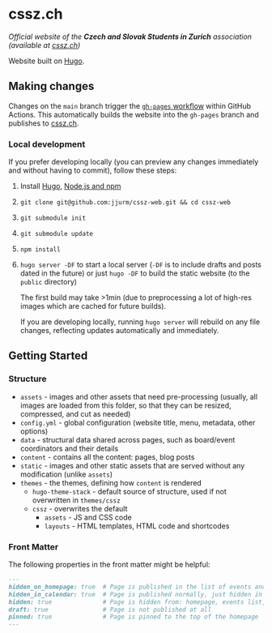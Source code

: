 # cssz.ch

*Official website of the **Czech and Slovak Students in Zurich** association (available at [cssz.ch](https://cssz.ch/))*

Website built on [Hugo](https://gohugo.io/).

## Making changes

Changes on the `main` branch trigger the [`gh-pages` workflow](https://github.com/jjurm/cssz-web/blob/main/.github/workflows/gh-pages.yml) within GitHub Actions. This automatically builds the website into the `gh-pages` branch and publishes to [cssz.ch](https://cssz.ch/).

### Local development

If you prefer developing locally (you can preview any changes immediately and without having to commit), follow these steps:

1. Install [Hugo](https://gohugo.io/getting-started/installing/), [Node.js and npm](https://docs.npmjs.com/downloading-and-installing-node-js-and-npm)
2. `git clone git@github.com:jjurm/cssz-web.git && cd cssz-web`
3. `git submodule init`
4. `git submodule update`
5. `npm install`
6. `hugo server -DF` to start a local server (`-DF` is to include drafts and posts dated in the future) or just `hugo -DF` to build the static website (to the `public` directory)

    The first build may take >1min (due to preprocessing a lot of high-res images which are cached for future builds).

    If you are developing locally, running `hugo server` will rebuild on any file changes, reflecting updates automatically and immediately.

## Getting Started

### Structure

- `assets` - images and other assets that need pre-processing (usually, all images are loaded from this folder, so that they can be resized, compressed, and cut as needed)
- `config.yml` - global configuration (website title, menu, metadata, other options)
- `data` - structural data shared across pages, such as board/event coordinators and their details
- `content` - contains all the content: pages, blog posts
- `static` - images and other static assets that are served without any modification (unlike `assets`)
- `themes` - the themes, defining how `content` is rendered
  - `hugo-theme-stack` - default source of structure, used if not overwritten in `themes/cssz`
  - `cssz` - overwrites the default
    - `assets` - JS and CSS code
    - `layouts` - HTML templates, HTML code and shortcodes

### Front Matter

The following properties in the front matter might be helpful:

```markdown
---
hidden_on_homepage: true  # Page is published in the list of events and the calendar, but not on the homepage
hidden_in_calendar: true  # Page is published normally, just hidden in the .ics calendar file (only for events)
hidden: true              # Page is hidden from: homepage, events list, calendar (and sitemap), but still accessible via direct link
draft: true               # Page is not published at all
pinned: true              # Page is pinned to the top of the homepage
---
```

